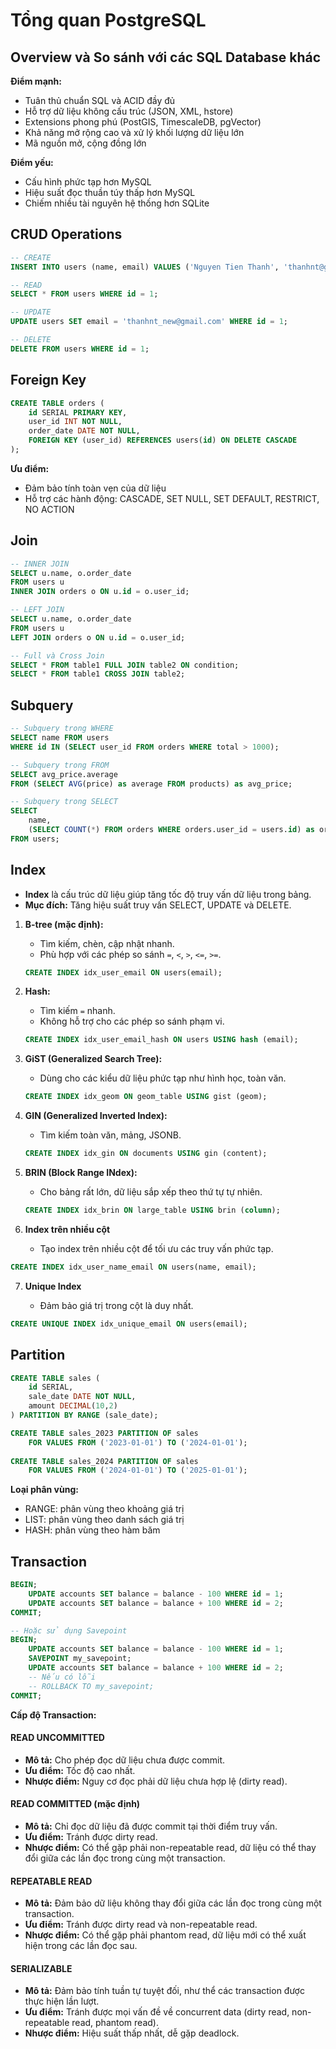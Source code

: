 # Tổng quan PostgreSQL

## Overview và So sánh với các SQL Database khác

**Điểm mạnh:**
- Tuân thủ chuẩn SQL và ACID đầy đủ
- Hỗ trợ dữ liệu không cấu trúc (JSON, XML, hstore)
- Extensions phong phú (PostGIS, TimescaleDB, pgVector)
- Khả năng mở rộng cao và xử lý khối lượng dữ liệu lớn
- Mã nguồn mở, cộng đồng lớn

**Điểm yếu:**
- Cấu hình phức tạp hơn MySQL
- Hiệu suất đọc thuần túy thấp hơn MySQL
- Chiếm nhiều tài nguyên hệ thống hơn SQLite

## CRUD Operations

```sql
-- CREATE
INSERT INTO users (name, email) VALUES ('Nguyen Tien Thanh', 'thanhnt@gmail.com');

-- READ
SELECT * FROM users WHERE id = 1;

-- UPDATE
UPDATE users SET email = 'thanhnt_new@gmail.com' WHERE id = 1;

-- DELETE
DELETE FROM users WHERE id = 1;
```

## Foreign Key

```sql
CREATE TABLE orders (
    id SERIAL PRIMARY KEY,
    user_id INT NOT NULL,
    order_date DATE NOT NULL,
    FOREIGN KEY (user_id) REFERENCES users(id) ON DELETE CASCADE
);
```

**Ưu điểm:**
- Đảm bảo tính toàn vẹn của dữ liệu
- Hỗ trợ các hành động: CASCADE, SET NULL, SET DEFAULT, RESTRICT, NO ACTION

## Join

```sql
-- INNER JOIN
SELECT u.name, o.order_date 
FROM users u
INNER JOIN orders o ON u.id = o.user_id;

-- LEFT JOIN
SELECT u.name, o.order_date 
FROM users u
LEFT JOIN orders o ON u.id = o.user_id;

-- Full và Cross Join
SELECT * FROM table1 FULL JOIN table2 ON condition;
SELECT * FROM table1 CROSS JOIN table2;
```

## Subquery

```sql
-- Subquery trong WHERE
SELECT name FROM users 
WHERE id IN (SELECT user_id FROM orders WHERE total > 1000);

-- Subquery trong FROM
SELECT avg_price.average
FROM (SELECT AVG(price) as average FROM products) as avg_price;

-- Subquery trong SELECT
SELECT 
    name,
    (SELECT COUNT(*) FROM orders WHERE orders.user_id = users.id) as order_count
FROM users;
```

## Index

- **Index** là cấu trúc dữ liệu giúp tăng tốc độ truy vấn dữ liệu trong bảng.
- **Mục đích:** Tăng hiệu suất truy vấn SELECT, UPDATE và DELETE.

1. **B-tree (mặc định):**
   - Tìm kiếm, chèn, cập nhật nhanh.
   - Phù hợp với các phép so sánh `=`, `<`, `>`, `<=`, `>=`.

   ```sql
   CREATE INDEX idx_user_email ON users(email);
   ```

2. **Hash:**
   - Tìm kiếm `=` nhanh.
   - Không hỗ trợ cho các phép so sánh phạm vi.

   ```sql
   CREATE INDEX idx_user_email_hash ON users USING hash (email);
   ```

3. **GiST (Generalized Search Tree):**
   - Dùng cho các kiểu dữ liệu phức tạp như hình học, toàn văn.

   ```sql
   CREATE INDEX idx_geom ON geom_table USING gist (geom);
   ```

4. **GIN (Generalized Inverted Index):**
   - Tìm kiếm toàn văn, mảng, JSONB.

   ```sql
   CREATE INDEX idx_gin ON documents USING gin (content);
   ```

5. **BRIN (Block Range INdex):**
   - Cho bảng rất lớn, dữ liệu sắp xếp theo thứ tự tự nhiên.

   ```sql
   CREATE INDEX idx_brin ON large_table USING brin (column);
   ```

6. **Index trên nhiều cột**

    - Tạo index trên nhiều cột để tối ưu các truy vấn phức tạp.

  ```sql
  CREATE INDEX idx_user_name_email ON users(name, email);
  ```

7. **Unique Index**

    - Đảm bảo giá trị trong cột là duy nhất.

  ```sql
  CREATE UNIQUE INDEX idx_unique_email ON users(email);
  ```

## Partition

```sql
CREATE TABLE sales (
    id SERIAL,
    sale_date DATE NOT NULL,
    amount DECIMAL(10,2)
) PARTITION BY RANGE (sale_date);

CREATE TABLE sales_2023 PARTITION OF sales
    FOR VALUES FROM ('2023-01-01') TO ('2024-01-01');
    
CREATE TABLE sales_2024 PARTITION OF sales
    FOR VALUES FROM ('2024-01-01') TO ('2025-01-01');
```

**Loại phân vùng:**
- RANGE: phân vùng theo khoảng giá trị
- LIST: phân vùng theo danh sách giá trị
- HASH: phân vùng theo hàm băm

## Transaction

```sql
BEGIN;
    UPDATE accounts SET balance = balance - 100 WHERE id = 1;
    UPDATE accounts SET balance = balance + 100 WHERE id = 2;
COMMIT;

-- Hoặc sử dụng Savepoint
BEGIN;
    UPDATE accounts SET balance = balance - 100 WHERE id = 1;
    SAVEPOINT my_savepoint;
    UPDATE accounts SET balance = balance + 100 WHERE id = 2;
    -- Nếu có lỗi
    -- ROLLBACK TO my_savepoint;
COMMIT;
```

**Cấp độ Transaction:**
#### READ UNCOMMITTED
- **Mô tả:** Cho phép đọc dữ liệu chưa được commit.
- **Ưu điểm:** Tốc độ cao nhất.
- **Nhược điểm:** Nguy cơ đọc phải dữ liệu chưa hợp lệ (dirty read).

#### READ COMMITTED (mặc định)
- **Mô tả:** Chỉ đọc dữ liệu đã được commit tại thời điểm truy vấn.
- **Ưu điểm:** Tránh được dirty read.
- **Nhược điểm:** Có thể gặp phải non-repeatable read, dữ liệu có thể thay đổi giữa các lần đọc trong cùng một transaction.

#### REPEATABLE READ
- **Mô tả:** Đảm bảo dữ liệu không thay đổi giữa các lần đọc trong cùng một transaction.
- **Ưu điểm:** Tránh được dirty read và non-repeatable read.
- **Nhược điểm:** Có thể gặp phải phantom read, dữ liệu mới có thể xuất hiện trong các lần đọc sau.

#### SERIALIZABLE
- **Mô tả:** Đảm bảo tính tuần tự tuyệt đối, như thể các transaction được thực hiện lần lượt.
- **Ưu điểm:** Tránh được mọi vấn đề về concurrent data (dirty read, non-repeatable read, phantom read).
- **Nhược điểm:** Hiệu suất thấp nhất, dễ gặp deadlock.
